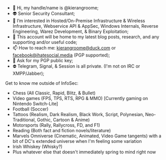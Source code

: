 - 👋 Hi, my handle/name is @kierangroome;
- 👽 Senior Security Consultant;
- 👾 I’m interested in Hosted/On-Premise Infrastructure & Wireless Infrastructure, Webservice API & AppSec, Windows Internals, Reverse Engineering, Warez Development, & Binary Exploitation;
- 👻 This account will be home to my latest blog posts, research, and any supporting and/or useful code;
- 📫 How to reach me: kierangroome@duck.com or facebook@ihatesocial.media (PGP supported);
- 🔑 Ask for my PGP public key;
- ⛔ Telegram, Signal, & Session is all private. (I'm not on IRC or XMPP/Jabber);




Get to know me outside of InfoSec:
- Chess (All Classic, Rapid, Blitz, & Bullet)
- Video games (FPS, TPS, RTS, RPG & MMO) [Currently gaming on Nintendo Switch-Lite]
- Football (Soccer)
- Tattoos (Realism, Dark Realism, Black Work, Script, Polynesian, Neo-Traditional, Gothic, Cartoon & Anime)
- Motorsports (Rally, Rallycross, FD, and F1)
- Reading (Both fact and fiction novels/literature)
- Marvels Omniverse (Cinematic, Animated, Video Game tangents) with a bit of DC's extended universe when I'm feeling some variation
- Irish Whiskey (Whisky?)
- Plus whatever else that doesn't immediately spring to mind right now

<!---
kierangroome/kierangroome is a ✨ special ✨ repository because its `README.md` (this file) appears on your GitHub profile.
You can click the Preview link to take a look at your changes.
--->
